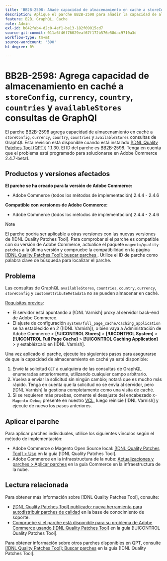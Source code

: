```yaml
---
title: 'BB2B-2598: Añade capacidad de almacenamiento en caché a storeConfig, moneda, país, países, availableStores y consultas de GraphQl'
description: Aplique el parche BB2B-2598 para añadir la capacidad de almacenamiento en caché a las consultas storeConfig, currency, country, countries y availableStores de GraphQl.
feature: B2B, GraphQL, Cache
role: Admin
exl-id: b842fab4-d2c0-4ef1-be13-182f09015cd7
source-git-commit: 011a6f46f76029eaf67f172b576e58dac9710a3d
workflow-type: tm+mt
source-wordcount: '390'
ht-degree: 0%

---
```


# BB2B-2598: Agrega capacidad de almacenamiento en caché a `storeConfig`, `currency`, `country`, `countries` y `availableStores` consultas de GraphQl

El parche BB2B-2598 agrega capacidad de almacenamiento en caché a `storeConfig`, `currency`, `country`, `countries` y `availableStores` consultas de GraphQl. Esta revisión está disponible cuando está instalado [[!DNL Quality Patches Tool (QPT)]](https://experienceleague.adobe.com/es/docs/commerce-operations/tools/quality-patches-tool/quality-patches-tool-to-self-serve-quality-patches) 1.1.30. El ID del parche es BB2B-2598. Tenga en cuenta que el problema está programado para solucionarse en Adobe Commerce 2.4.7-beta1.

## Productos y versiones afectados

**El parche se ha creado para la versión de Adobe Commerce:**

* Adobe Commerce (todos los métodos de implementación) 2.4.4 - 2.4.6

**Compatible con versiones de Adobe Commerce:**

* Adobe Commerce (todos los métodos de implementación) 2.4.4 - 2.4.6

>[!NOTE]
>
>El parche podría ser aplicable a otras versiones con las nuevas versiones de [!DNL Quality Patches Tool]. Para comprobar si el parche es compatible con su versión de Adobe Commerce, actualice el paquete `magento/quality-patches` a la última versión y compruebe la compatibilidad en la página [[!DNL Quality Patches Tool]: buscar parches ](https://experienceleague.adobe.com/tools/commerce-quality-patches/index.html?lang=es). Utilice el ID de parche como palabra clave de búsqueda para localizar el parche.

## Problema

Las consultas de GraphQL `availableStores`, `countries`, `country`, `currency`, `storeConfig` y `customAttributeMetadata` no se pueden almacenar en caché.

<u>Requisitos previos</u>:

* El servidor está apuntando a [!DNL Varnish] proxy al servidor back-end de Adobe Commerce.
* El ajuste de configuración `system/full_page_cache/caching_application` se ha establecido en *2* ([!DNL Varnish]), o bien vaya a Administración de Adobe Commerce > **[!UICONTROL Stores]** > **[!UICONTROL System]** > **[!UICONTROL Full Page Cache]** > **[!UICONTROL Caching Application]** > y establézcalo en [!DNL Varnish].

Una vez aplicado el parche, ejecute los siguientes pasos para asegurarse de que la capacidad de almacenamiento en caché ya esté disponible:

1. Envíe la solicitud `GET` a cualquiera de las consultas de GraphQL enumeradas anteriormente, utilizando cualquier campo arbitrario.
1. Vuelva a enviar la solicitud sin ningún cambio; notará que es mucho más rápido. Tenga en cuenta que la solicitud no se envía al servidor, pero [!DNL Varnish] la gestiona completamente como una visita de caché.
1. Si se requieren más pruebas, comente el desajuste del encabezado `X-Magento-Debug` presente en nuestro [VCL](https://github.com/magento/magento2/blob/026e5b29a5edfd619bbdea62d636b3cab2ea03b4/app/code/Magento/PageCache/etc/varnish6.vcl#L227), luego reinicie [!DNL Varnish] y ejecute de nuevo los pasos anteriores.

## Aplicar el parche

Para aplicar parches individuales, utilice los siguientes vínculos según el método de implementación:

* Adobe Commerce o Magento Open Source local: [[!DNL Quality Patches Tool] > Uso](/help/tools/quality-patches-tool/usage.md) en la guía [!DNL Quality Patches Tool].
* Adobe Commerce en la infraestructura de la nube: [Actualizaciones y parches > Aplicar parches](https://experienceleague.adobe.com/docs/commerce-cloud-service/user-guide/develop/upgrade/apply-patches.html?lang=es) en la guía Commerce en la infraestructura de la nube.

## Lectura relacionada

Para obtener más información sobre [!DNL Quality Patches Tool], consulte:

* [[!DNL Quality Patches Tool] publicado: nueva herramienta para autodistribuir parches de calidad](https://experienceleague.adobe.com/es/docs/commerce-operations/tools/quality-patches-tool/quality-patches-tool-to-self-serve-quality-patches) en la base de conocimiento de soporte.
* [Compruebe si el parche está disponible para su problema de Adobe Commerce usando [!DNL Quality Patches Tool]](/help/tools/quality-patches-tool/patches-available-in-qpt/check-patch-for-magento-issue-with-magento-quality-patches.md) en la guía [!UICONTROL Quality Patches Tool].


Para obtener información sobre otros parches disponibles en QPT, consulte [[!DNL Quality Patches Tool]: Buscar parches](https://experienceleague.adobe.com/tools/commerce-quality-patches/index.html?lang=es) en la guía [!DNL Quality Patches Tool].
